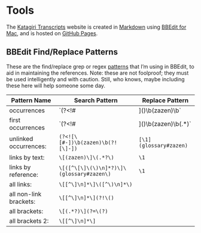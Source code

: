 <a name="0"></a>
# Tools

The [Katagiri Transcripts](https://katagiritranscripts.net) website is created in [Markdown](https://guides.github.com/features/mastering-markdown/) using [BBEdit for Mac](https://www.barebones.com/products/bbedit/), and is hosted on [GitHub Pages](https://pages.github.com).

## BBEdit Find/Replace Patterns

These are the find/replace grep or regex [patterns](https://www.barebones.com/support/technotes/PatternPlaygrounds.html) that I’m using in BBEdit, to aid in maintaining the references. Note: these are not foolproof; they must be used intelligently and with caution. Still, who knows, maybe including these here will help someone some day.

Pattern Name | Search Pattern | Replace Pattern 
---------------- | ----------------- | -------------------
occurrences					|	`(?<!#|\]\()\b(zazen)\b`	|	`[\1](glossary#zazen)`
first occurrences			|	`(?<!#|\]\()\b(zazen)\b(.*)`	| `[\1](glossary#zazen)\2`
unlinked occurrences:	|	`(?<![\[#-])\b(zazen)\b(?![\]-])`	|	`[\1](glossary#zazen)`
links by text:				|	`\[(zazen)\]\(.*?\)`			|	`\1`
links by reference:		|	`\[([^\[\]\(\)\n]*?)\]\(glossary#zazen\)`		|	`\1`
all links: 						|	`\[[^\]\n]*\]\([^\)\n]*\)`		|
all non-link brackets:	|	`\[[^\]\n]*\](?!\()`				|
all brackets:					|	`\[(.*?)\](?=\(?)`				|
all brackets 2:				|	`\[[^\]\n]*\]`					|

